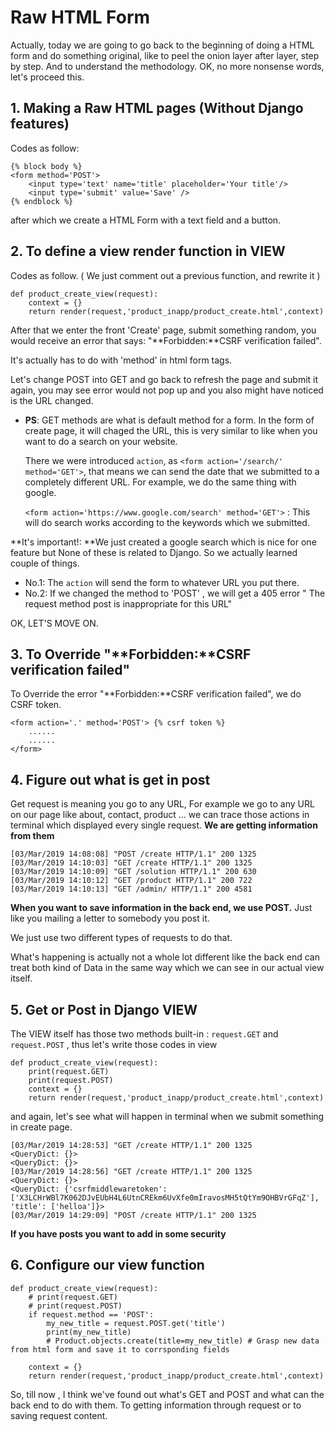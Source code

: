 # Raw HTML Form

Actually, today we are going to go back to the beginning of doing a HTML form and do something original, like to peel the onion layer after layer, step by step. And to understand the methodology. OK, no more nonsense words, let's proceed this.

## 1. Making a Raw HTML pages (Without Django features)

Codes as follow:

```
{% block body %}
<form method='POST'>
    <input type='text' name='title' placeholder='Your title'/>
    <input type='submit' value='Save' />
{% endblock %}
```

after which we create a HTML Form with a text field and a button.

## 2. To define a view render function in VIEW

Codes as follow. ( We just comment out a previous function, and rewrite it )

```
def product_create_view(request):
    context = {}
    return render(request,'product_inapp/product_create.html',context)
```

After that we enter the front 'Create' page, submit something random, you would receive an error that says: "**Forbidden:**CSRF verification failed".

It's actually has to do with 'method' in html form tags.

Let's change POST into GET and go back to refresh the page and submit it again, you may see error would not pop up and you also might have noticed is the URL changed.

- **PS**: GET methods are what is default method for a form. In the form of create page, it will chaged the URL, this is very similar to like when you want to do a search on your website.

  There we were introduced `action`, as `<form action='/search/' method='GET'>`, that means we can send the date that we submitted to a completely different URL. For example, we do the same thing with google.

  `<form action='https://www.google.com/search' method='GET'>` : This will do search works according to the keywords which we submitted.

**It's important!: **We just created a google search which is nice for one feature but None of these is related to Django. So we actually learned couple of things.

- No.1: The `action` will send the form to whatever URL you put there.
- No.2: If we changed the method to 'POST' , we will get a 405 error " The request method post is inappropriate for this URL"

OK, LET'S MOVE ON.

## 3. To Override "**Forbidden:**CSRF verification failed"

To Override the error "**Forbidden:**CSRF verification failed", we do CSRF token.

```
<form action='.' method='POST'> {% csrf token %}
    ......
    ......
</form>
```

## 4. Figure out what is get in post

Get request is meaning you go to any URL, For example we go to any URL on our page like about, contact, product ... we can trace those actions in terminal which displayed every single request. **We are getting information from them**

```
[03/Mar/2019 14:08:08] "POST /create HTTP/1.1" 200 1325
[03/Mar/2019 14:10:03] "GET /create HTTP/1.1" 200 1325
[03/Mar/2019 14:10:09] "GET /solution HTTP/1.1" 200 630
[03/Mar/2019 14:10:12] "GET /product HTTP/1.1" 200 722
[03/Mar/2019 14:10:13] "GET /admin/ HTTP/1.1" 200 4581
```

**When you want to save information in the back end, we use POST.** Just like you mailing a letter to somebody you post it.

We just use two different types of requests to do that.

What's happening is actually not a whole lot different like the back end can treat both kind of Data in the same way which we can see in our actual view itself.

## 5. Get or Post in Django VIEW

The VIEW itself has those two methods built-in : `request.GET` and `request.POST` , thus let's write those codes in view

```
def product_create_view(request):
    print(request.GET)
    print(request.POST)
    context = {}
    return render(request,'product_inapp/product_create.html',context)
```

and again, let's see what will happen in terminal when we submit something in create page.

```
[03/Mar/2019 14:28:53] "GET /create HTTP/1.1" 200 1325
<QueryDict: {}>
<QueryDict: {}>
[03/Mar/2019 14:28:56] "GET /create HTTP/1.1" 200 1325
<QueryDict: {}>
<QueryDict: {'csrfmiddlewaretoken': ['X3LCHrWBl7K062DJvEUbH4L6UtnCREkm6UvXfe0mIravosMH5tQtYm9OHBVrGFqZ'], 'title': ['helloa']}>
[03/Mar/2019 14:29:09] "POST /create HTTP/1.1" 200 1325
```

**If you have posts you want to add in some security**

## 6. Configure our view function

```
def product_create_view(request):
    # print(request.GET)
    # print(request.POST)
    if request.method == 'POST':
        my_new_title = request.POST.get('title')
        print(my_new_title)
        # Product.objects.create(title=my_new_title) # Grasp new data from html form and save it to corrsponding fields

    context = {}
    return render(request,'product_inapp/product_create.html',context)
```

So, till now , I think we've found out what's GET and POST and what can the back end to do with them. To getting information through request or to saving request content.